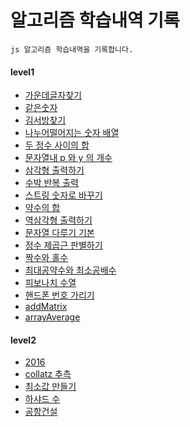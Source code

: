 # 알고리즘 학습내역 기록

```
js 알고리즘 학습내역을 기록합니다.
```

#### level1

- [가운데글자찾기](./level1/가운데글자.js)
- [같은숫자](./level1/같은숫자.js)
- [김서방찾기](./level1/김서방찾기.js)
- [나누어떨어지는 숫자 배열](./level1/나누어떨어지는숫자배열.js)
- [두 정수 사이의 합](./level1/두정수사이의합.js)
- [문자열내 p 와 y 의 개수](./level1/문자열내p와y의개수.js)
- [삼각형 출력하기](./level1/삼각형출력하기.js)
- [수박 반복 출력](./level1/수박.js)
- [스트링 숫자로 바꾸기](./level1/스트링숫자로바꾸기.js)
- [약수의 합](./level1/약수의합.js)
- [역삼각형 출력하기](./level1/역삼각형출력하기.js)
- [문자열 다루기 기본](./level1/문자열다루기기본.js)
- [정수 제곱근 판별하기](./level1/정수제곱근판별하기.js)
- [짝수와 홀수](./level1/짝수와홀수.js)
- [최대공약수와 최소공배수](./level1/최대공약수와최소공배수.js)
- [피보나치 수열](./level1/피보나치수열.js)
- [핸드폰 번호 가리기](./level1/핸드폰번호가리기.js)
- [addMatrix](./level1/addMatrix.js)
- [arrayAverage](./level1/arrayAverage.js)

#### level2

- [2016](./level2/2016.js)
- [collatz 추측](./level2/collatz추측.js)
- [최소값 만들기](./level2/최소값만들기.js)
- [하샤드 수](./level2/하샤드수.js)
- [공항건설](./level2/공항건설.js)
